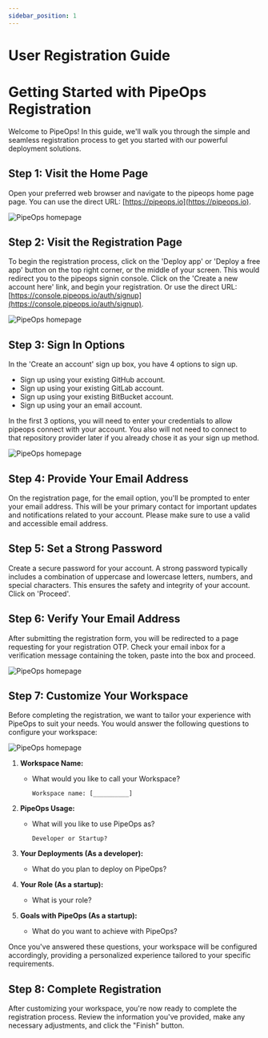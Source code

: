 ```yaml
---
sidebar_position: 1
---
```


# User Registration Guide

# Getting Started with PipeOps Registration

Welcome to PipeOps! In this guide, we'll walk you through the simple and seamless registration process to get you started with our powerful deployment solutions.

## Step 1: Visit the Home Page

Open your preferred web browser and navigate to the pipeops home page page. You can use the direct URL: [https://pipeops.io](https://pipeops.io).

![PipeOps homepage](https:///docImages/onboarding/homepage.png)

## Step 2: Visit the Registration Page

To begin the registration process, click on the 'Deploy app' or 'Deploy a free app' button on the top right corner, or the middle of your screen. This would redirect you to the pipeops signin console. Click on the 'Create a new account here' link, and begin your registration. Or use the direct URL: [https://console.pipeops.io/auth/signup](https://console.pipeops.io/auth/signup).

![PipeOps homepage](https:///docImages/onboarding/signin.png)

## Step 3: Sign In Options

In the 'Create an account' sign up box, you have 4 options to sign up.

- Sign up using your existing GitHub account.
- Sign up using your existing GitLab account.
- Sign up using your existing BitBucket account.
- Sign up using your an email account.

In the first 3 options, you will need to enter your credentials to allow pipeops connect with your account. You also will not need to connect to that repository provider later if you already chose it as your sign up method.

![PipeOps homepage](https:///docImages/onboarding/oauth.png)

## Step 4: Provide Your Email Address

On the registration page, for the email option, you'll be prompted to enter your email address. This will be your primary contact for important updates and notifications related to your account. Please make sure to use a valid and accessible email address.

## Step 5: Set a Strong Password

Create a secure password for your account. A strong password typically includes a combination of uppercase and lowercase letters, numbers, and special characters. This ensures the safety and integrity of your account. Click on 'Proceed'.

## Step 6: Verify Your Email Address

After submitting the registration form, you will be redirected to a page requesting for your registration OTP. Check your email inbox for a verification message containing the token, paste into the box and proceed.

![PipeOps homepage](https:///docImages/onboarding/otp.png)

## Step 7: Customize Your Workspace

Before completing the registration, we want to tailor your experience with PipeOps to suit your needs. You would answer the following questions to configure your workspace:

![PipeOps homepage](https:///docImages/onboarding/questions.png)

1. **Workspace Name:**

   - What would you like to call your Workspace?
     ```
     Workspace name: [__________]
     ```

2. **PipeOps Usage:**

   - What will you like to use PipeOps as?
     ```
     Developer or Startup?
     ```

3. **Your Deployments (As a developer):**
   - What do you plan to deploy on PipeOps?
4. **Your Role (As a startup):**

   - What is your role?

5. **Goals with PipeOps (As a startup):**
   - What do you want to achieve with PipeOps?

Once you've answered these questions, your workspace will be configured accordingly, providing a personalized experience tailored to your specific requirements.

## Step 8: Complete Registration

After customizing your workspace, you're now ready to complete the registration process. Review the information you've provided, make any necessary adjustments, and click the "Finish" button.
